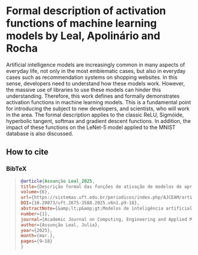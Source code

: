 # Formal description of activation functions of machine learning models by Leal, Apolinário and Rocha

Artificial intelligence models are increasingly common in many aspects of everyday life, not only in the most emblematic cases, but also in everyday cases such as recommendation systems on shopping websites. In this sense, developers need to understand how these models work. However, the massive use of libraries to use these models can hinder this understanding. Therefore, this work defines and formally demonstrates activation functions in machine learning models. This is a fundamental point for introducing the subject to new developers, and scientists, who will work in the area. The formal description applies to the classic ReLU, Sigmóide, hyperbolic tangent, softmax and gradient descent functions. In addition, the impact of these functions on the LeNet-5 model applied to the MNIST database is also discussed. 

 ## How to cite

### BibTeX

> ```bibtex
> @article{Assunção Leal_2025,
> title={Descrição formal das funções de ativação de modelos de aprendizado de máquina},
> volume={6},
> url={https://sistemas.uft.edu.br/periodicos/index.php/AJCEAM/article/view/20786},
> DOI={10.20873/uft.2675-3588.2025.v6n1.p9-18},
> abstractNote={&amp;lt;p&amp;gt;Modelos de inteligência artificial são cada vez mais comuns em vários aspectos do dia a dia. Não só nos casos mais emblemáticas, mas também para casos corriqueiros como em sistemas de recomendação em sites de compras. Nesse sentido, é muito importante o entendimento de como esses modelos funcionam por parte dos desenvolvedores. Contudo, o uso massivo de bibliotecas para utilização desses modelos pode desfavorecer esse entendimento. Assim, esse trabalho traz a definição e demonstração formal das funções de ativação em modelos de aprendizado de máquina. Esse é um ponto fundamental para a introdução do assunto à novos desenvolvedores e cientistas que trabalharão na área. A descrição formal se aplica às clássicas funções ReLU, Sigmóide, tangente hiperbólica, softmax e gradiente descendente. Além disso, também são discutidos o impacto dessas funções no modelo LeNet-5 aplicado à base de dados MNIST.&amp;lt;/p&amp;gt;},
> number={1},
> journal={Academic Journal on Computing, Engineering and Applied Mathematics},
> author={Assunção Leal, Julia},
> year={2025},
> month={mar.},
> pages={9–18}
> }
